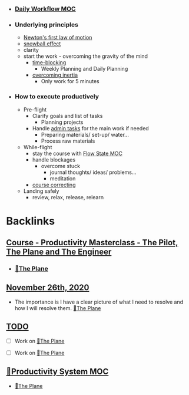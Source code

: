 - ### [Daily Workflow MOC](<Daily Workflow MOC.md>)
- ### Underlying principles
    - [Newton's first law of motion](<Newton's first law of motion.md>)
    - [snowball effect](<snowball effect.md>)
    - clarity
    - start the work - overcoming the gravity of the mind
        - [time-blocking](<time-blocking.md>)
            - Weekly Planning and Daily Planning
        - [overcoming inertia](<overcoming inertia.md>) 
            - Only work for 5 minutes
- ### How to execute productively
    - Pre-flight
        - Clarify goals and list of tasks
            - Planning projects
        - Handle [admin tasks](<admin tasks.md>) for the main work if needed
            - Preparing materials/ set-up/ water...
            - Process raw materials
    - While-flight
        - stay the course with [Flow State MOC](<Flow State MOC.md>)
        - handle blockages
            - overcome stuck
                - journal thoughts/ ideas/ problems...
                - meditation
        - [course correcting](<course correcting.md>) 
    - Landing safely
        - review, relax, release, relearn

# Backlinks
## [Course - Productivity Masterclass - The Pilot, The Plane and The Engineer](<Course - Productivity Masterclass - The Pilot, The Plane and The Engineer.md>)
- ### [🌱The Plane ](<🌱The Plane .md>)

## [November 26th, 2020](<November 26th, 2020.md>)
- The importance is I have a clear picture of what I need to resolve and how I will resolve them. [🌱The Plane ](<🌱The Plane .md>)

## [TODO](<TODO.md>)
- [ ] Work on [🌱The Plane ](<🌱The Plane .md>)

- [ ] Work on [🌱The Plane ](<🌱The Plane .md>)

## [🧭Productivity System MOC ](<🧭Productivity System MOC .md>)
- [🌱The Plane ](<🌱The Plane .md>)

